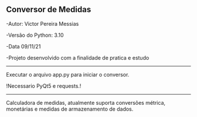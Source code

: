 Conversor de Medidas
----------------------------------------------------------------
-Autor: Victor Pereira Messias

-Versão do Python: 3.10

-Data 09/11/21

-Projeto desenvolvido com a finalidade de pratica e estudo

----------------------------------------------------------------
Executar o arquivo app.py para iniciar o conversor.

!Necessario PyQt5 e requests.!

----------------------------------------------------------------
Calculadora de medidas, atualmente suporta conversões métrica, monetárias e medidas de armazenamento de dados.
